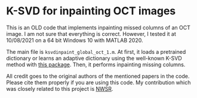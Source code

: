 # K-SVD for inpainting OCT images

This is an OLD code that implements inpainting missed columns of an OCT image. I am not sure that everything is correct. However, I tested it at 10/08/2021 on a 64 bit Windows 10 with MATLAB 2020. 

The main file is `ksvdinpaint_global_oct_1.m`. At first, it loads a pretrained dictionary or learns an adaptive dictionary using the well-known K-SVD method with [this package](https://sites.google.com/site/rahelekafieh/research/state-of-the-art-method-for-oct-denoising). Then, it performs inpainting missing columns. 

All credit goes to the original authors of the mentioned papers in the code. Please cite them properly if you are using this code. My contribution which was closely related to this project is [NWSR](https://github.com/ashkan-abbasi66/NWSR). 
